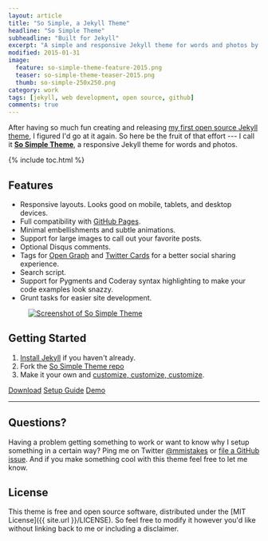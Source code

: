 ```yaml
---
layout: article
title: "So Simple, a Jekyll Theme"
headline: "So Simple Theme"
subheadline: "Built for Jekyll"
excerpt: "A simple and responsive Jekyll theme for words and photos by designer Michael Rose."
modified: 2015-01-31
image: 
  feature: so-simple-theme-feature-2015.png
  teaser: so-simple-theme-teaser-2015.png
  thumb: so-simple-250x250.png
category: work
tags: [jekyll, web development, open source, github]
comments: true
---
```


After having so much fun creating and releasing [my first open source Jekyll theme](https://mmistakes.github.io/minimal-mistakes), I figured I'd go at it again. So here be the fruit of that effort --- I call it [**So Simple Theme**](https://mmistakes.github.io/so-simple-theme), a responsive Jekyll theme for words and photos. 

{% include toc.html %}

## Features

* Responsive layouts. Looks good on mobile, tablets, and desktop devices.
* Full compatibility with [GitHub Pages](http://pages.github.com/).
* Minimal embellishments and subtle animations. 
* Support for large images to call out your favorite posts.
* Optional Disqus comments.
* Tags for [Open Graph](https://developers.facebook.com/docs/opengraph/) and [Twitter Cards](https://dev.twitter.com/docs/cards) for a better social sharing experience.
* Search script.
* Support for Pygments and Coderay syntax highlighting to make your code examples look snazzy.
* Grunt tasks for easier site development.

<figure class="large">
	<a href="https://mmistakes.github.io/so-simple-theme/" title="Preview So Simple Theme"><img src="{{ site.url }}/images/so-simple-theme-preview.jpg" alt="Screenshot of So Simple Theme"></a>
</figure>

## Getting Started

1. [Install Jekyll](http://jekyllrb.com) if you haven't already.
2. Fork the [So Simple Theme repo](http://github.com/mmistakes/so-simple-theme/)
3. Make it your own and [customize, customize, customize](https://mmistakes.github.io/so-simple-theme/theme-setup/).

<div markdown="0">
  <a href="https://github.com/mmistakes/so-simple-theme/archive/master.zip" class="btn-info"><i class="fa fa-download"></i> Download</a>
  <a href="https://mmistakes.github.io/so-simple-theme/theme-setup/" class="btn"><i class="fa fa-question-circle"></i> Setup Guide</a>
  <a href="https://mmistakes.github.io/so-simple-theme" class="btn">Demo</a>
</div>

---

## Questions?

Having a problem getting something to work or want to know why I setup something in a certain way? Ping me on Twitter [@mmistakes](http://twitter.com/mmistakes) or [file a GitHub issue](https://github.com/mmistakes/so-simple-theme/issues/new). And if you make something cool with this theme feel free to let me know.

## License

This theme is free and open source software, distributed under the [MIT License]({{ site.url }}/LICENSE). So feel free to modify it however you'd like without linking back to me or including a disclaimer.

[^1]: Example: *domain.com/category-name/post-title*
